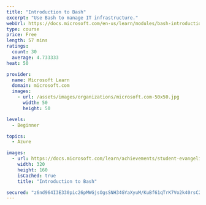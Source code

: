 ```yaml
---
title: "Introduction to Bash"
excerpt: "Use Bash to manage IT infrastructure."
webUrl: https://docs.microsoft.com/en-us/learn/modules/bash-introduction/
type: course
price: Free
length: 57 mins
ratings:
  count: 30
  average: 4.733333
heat: 50

provider:
  name: Microsoft Learn
  domain: microsoft.com
  images:
    - url: /assets/images/organizations/microsoft.com-50x50.jpg
      width: 50
      height: 50

levels:
  - Beginner

topics:
  - Azure

images:
  - url: https://docs.microsoft.com/learn/achievements/student-evangelism/bash-introduction-badge-social.png
    width: 320
    height: 160
    isCached: true
    title: "Introduction to Bash"

secured: "z6nd964I3E330pic26pMWGjsOgsSNH34GYaXyuM/KuBf61qTrK7Vo2k40rsC2gag/l4rM/0HxUuLaYSuBV6idIOs2h4BR88Tfzc1M8qoGdN+5P9FNerxOOwhNqa1WYc/zFS+qSxLlkOaRDxXprJMfI0Exos1nVGIdWBiFtDAGSSt1N3yLsMBTABx6Puh4nUQ3mskehrSHCVJrPSHqvgSImD7L0UewYNzlcz03WLhQ7OVlqzaVxUWVCIW5hOLlIw07bhE5AgT0+zDKmOEeNlR2gNFIspr2A+UaaWO+c3cIe9cFsj3cMAMNpeBFZty3RDsoCbBQ+4FIKWPtvov8NdT27mukKOJX6q+MjmlZss/CsN7n3RmDV0IPr8WgFTwqdKuPkXQHCBuaOapvWTsH3ZeoA==;lQC0wX8Hn1Lmz6hMg1acHg=="
---
```



